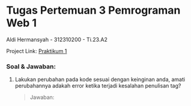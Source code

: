 # Tugas Pertemuan 3 Pemrograman Web 1

Aldi Hermansyah - 312310200 - Ti.23.A2

Project Link: [Praktikum 1](https://miya3333.github.io/Lab2Web/)

### Soal & Jawaban:
1. Lakukan perubahan pada kode sesuai dengan keinginan anda, amati perubahannya adakah error ketika terjadi kesalahan penulisan tag?
   > Jawaban:
